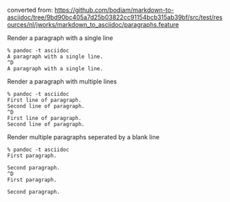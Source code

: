 converted from: <https://github.com/bodiam/markdown-to-asciidoc/tree/9bd90bc405a7d25b03822cc91154bcb315ab39bf/src/test/resources/nl/jworks/markdown_to_asciidoc/paragraphs.feature>

Render a paragraph with a single line

```
% pandoc -t asciidoc
A paragraph with a single line.
^D
A paragraph with a single line.
```


Render a paragraph with multiple lines

```
% pandoc -t asciidoc
First line of paragraph.
Second line of paragraph.
^D
First line of paragraph.
Second line of paragraph.
```


Render multiple paragraphs seperated by a blank line

```
% pandoc -t asciidoc
First paragraph.

Second paragraph.
^D
First paragraph.

Second paragraph.
```


